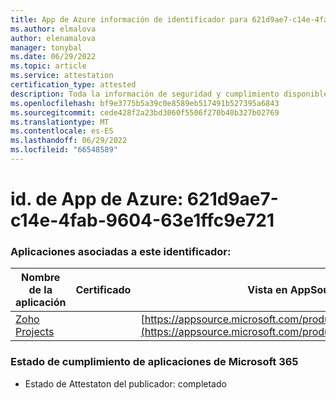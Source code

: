```yaml
---
title: App de Azure información de identificador para 621d9ae7-c14e-4fab-9604-63e1ffc9e721
ms.author: elmalova
author: elenamalova
manager: tonybal
ms.date: 06/29/2022
ms.topic: article
ms.service: attestation
certification_type: attested
description: Toda la información de seguridad y cumplimiento disponible para 621d9ae7-c14e-4fab-9604-63e1ffc9e721.
ms.openlocfilehash: bf9e3775b5a39c0e8589eb517491b527395a6843
ms.sourcegitcommit: cede428f2a23bd3060f5506f270b40b327b02769
ms.translationtype: MT
ms.contentlocale: es-ES
ms.lasthandoff: 06/29/2022
ms.locfileid: "66548589"
---
```

# <a name="azure-app-id-621d9ae7-c14e-4fab-9604-63e1ffc9e721"></a>id. de App de Azure: 621d9ae7-c14e-4fab-9604-63e1ffc9e721


### <a name="apps-associated-with-this-id"></a>Aplicaciones asociadas a este identificador:
| **Nombre de la aplicación** | **Certificado** | **Vista en AppSource** |
|--------------|---------------|-----------------------|
| [Zoho Projects](../forward/WA104381668.md) |  | [https://appsource.microsoft.com/product/office/WA104381668](https://appsource.microsoft.com/product/office/WA104381668) |

### <a name="microsoft-365-app-compliance-status"></a>Estado de cumplimiento de aplicaciones de Microsoft 365
- Estado de Attestaton del publicador: completado
